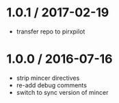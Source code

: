 
1.0.1 / 2017-02-19
==================

 * transfer repo to pirxpilot

1.0.0 / 2016-07-16
==================

 * strip mincer directives
 * re-add debug comments
 * switch to sync version of mincer

